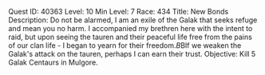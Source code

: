 Quest ID: 40363
Level: 10
Min Level: 7
Race: 434
Title: New Bonds
Description: Do not be alarmed, I am an exile of the Galak that seeks refuge and mean you no harm. I accompanied my brethren here with the intent to raid, but upon seeing the tauren and their peaceful life free from the pains of our clan life - I began to yearn for their freedom.$B$BIf we weaken the Galak's attack on the tauren, perhaps I can earn their trust.
Objective: Kill 5 Galak Centaurs in Mulgore.
